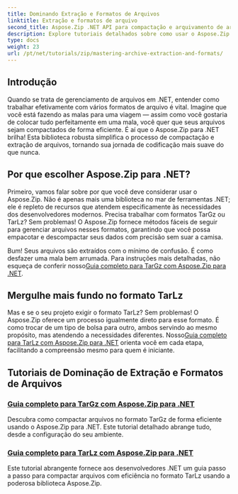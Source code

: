 ```yaml
---
title: Dominando Extração e Formatos de Arquivos
linktitle: Extração e formatos de arquivo
second_title: Aspose.Zip .NET API para compactação e arquivamento de arquivos
description: Explore tutoriais detalhados sobre como usar o Aspose.Zip para .NET para dominar formatos de extração e compactação de arquivos como TarGz e TarLz.
type: docs
weight: 23
url: /pt/net/tutorials/zip/mastering-archive-extraction-and-formats/
---
```

## Introdução

Quando se trata de gerenciamento de arquivos em .NET, entender como trabalhar efetivamente com vários formatos de arquivo é vital. Imagine que você está fazendo as malas para uma viagem — assim como você gostaria de colocar tudo perfeitamente em uma mala, você quer que seus arquivos sejam compactados de forma eficiente. É aí que o Aspose.Zip para .NET brilha! Esta biblioteca robusta simplifica o processo de compactação e extração de arquivos, tornando sua jornada de codificação mais suave do que nunca.

## Por que escolher Aspose.Zip para .NET?

Primeiro, vamos falar sobre por que você deve considerar usar o Aspose.Zip. Não é apenas mais uma biblioteca no mar de ferramentas .NET; ele é repleto de recursos que atendem especificamente às necessidades dos desenvolvedores modernos. Precisa trabalhar com formatos TarGz ou TarLz? Sem problemas! O Aspose.Zip fornece métodos fáceis de seguir para gerenciar arquivos nesses formatos, garantindo que você possa empacotar e descompactar seus dados com precisão sem suar a camisa.

Bum! Seus arquivos são extraídos com o mínimo de confusão. É como desfazer uma mala bem arrumada. Para instruções mais detalhadas, não esqueça de conferir nosso[Guia completo para TarGz com Aspose.Zip para .NET](./comprehensive-guide-to-tar-gz/). 

## Mergulhe mais fundo no formato TarLz

 Mas e se o seu projeto exigir o formato TarLz? Sem problemas! O Aspose.Zip oferece um processo igualmente direto para esse formato. É como trocar de um tipo de bolsa para outro, ambos servindo ao mesmo propósito, mas atendendo a necessidades diferentes. Nosso[Guia completo para TarLz com Aspose.Zip para .NET](./comprehensive-guide-to-tar-lz/) orienta você em cada etapa, facilitando a compreensão mesmo para quem é iniciante.

## Tutoriais de Dominação de Extração e Formatos de Arquivos
### [Guia completo para TarGz com Aspose.Zip para .NET](./comprehensive-guide-to-tar-gz/)
Descubra como compactar arquivos no formato TarGz de forma eficiente usando o Aspose.Zip para .NET. Este tutorial detalhado abrange tudo, desde a configuração do seu ambiente.
### [Guia completo para TarLz com Aspose.Zip para .NET](./comprehensive-guide-to-tar-lz/)
Este tutorial abrangente fornece aos desenvolvedores .NET um guia passo a passo para compactar arquivos com eficiência no formato TarLz usando a poderosa biblioteca Aspose.Zip.